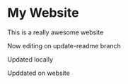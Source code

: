 # My Website

This is a really awesome website

Now editing on update-readme branch

Updated locally

Upddated on website

